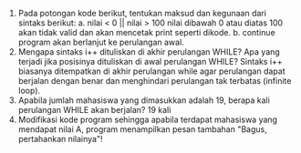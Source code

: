 1. Pada potongan kode berikut, tentukan maksud dan kegunaan dari sintaks berikut:
a. nilai < 0 || nilai > 100
nilai dibawah 0 atau diatas 100 akan tidak valid dan akan mencetak print seperti dikode.
b. continue
program akan berlanjut ke perulangan awal.
2. Mengapa sintaks i++ dituliskan di akhir perulangan WHILE? Apa yang terjadi jika posisinya
dituliskan di awal perulangan WHILE?
Sintaks i++ biasanya ditempatkan di akhir perulangan while agar perulangan dapat berjalan dengan benar dan menghindari perulangan tak terbatas (infinite loop).
3. Apabila jumlah mahasiswa yang dimasukkan adalah 19, berapa kali perulangan WHILE
akan berjalan?
19 kali
4. Modifikasi kode program sehingga apabila terdapat mahasiswa yang mendapat nilai A,
program menampilkan pesan tambahan "Bagus, pertahankan nilainya"!
